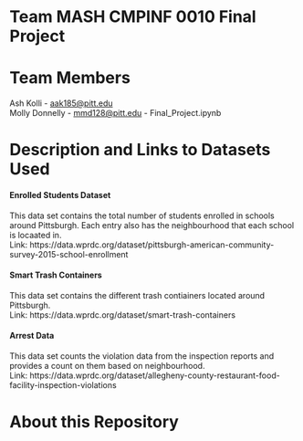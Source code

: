 <h1> Team MASH CMPINF 0010 Final Project </h1>

# Team Members
Ash Kolli - aak185@pitt.edu <br>
Molly Donnelly - mmd128@pitt.edu - Final_Project.ipynb

# Description and Links to Datasets Used
<h4>Enrolled Students Dataset</h4>
This data set contains the total number of students enrolled in schools around Pittsburgh. Each entry also has the neighbourhood that each school is locaated in. <br>
Link: https://data.wprdc.org/dataset/pittsburgh-american-community-survey-2015-school-enrollment

<h4>Smart Trash Containers</h4>
This data set contains the different trash contiainers located around Pittsburgh. <br>
Link: https://data.wprdc.org/dataset/smart-trash-containers

<h4>Arrest Data</h4>
This data set counts the violation data from the inspection reports and provides a count on them based on neighbourhood. <br>
Link: https://data.wprdc.org/dataset/allegheny-county-restaurant-food-facility-inspection-violations

# About this Repository 

